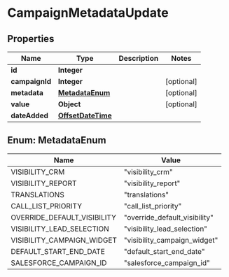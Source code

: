 # CampaignMetadataUpdate

## Properties
Name | Type | Description | Notes
------------ | ------------- | ------------- | -------------
**id** | **Integer** |  | 
**campaignId** | **Integer** |  |  [optional]
**metadata** | [**MetadataEnum**](#MetadataEnum) |  |  [optional]
**value** | **Object** |  |  [optional]
**dateAdded** | [**OffsetDateTime**](OffsetDateTime.md) |  | 

<a name="MetadataEnum"></a>
## Enum: MetadataEnum
Name | Value
---- | -----
VISIBILITY_CRM | &quot;visibility_crm&quot;
VISIBILITY_REPORT | &quot;visibility_report&quot;
TRANSLATIONS | &quot;translations&quot;
CALL_LIST_PRIORITY | &quot;call_list_priority&quot;
OVERRIDE_DEFAULT_VISIBILITY | &quot;override_default_visibility&quot;
VISIBILITY_LEAD_SELECTION | &quot;visibility_lead_selection&quot;
VISIBILITY_CAMPAIGN_WIDGET | &quot;visibility_campaign_widget&quot;
DEFAULT_START_END_DATE | &quot;default_start_end_date&quot;
SALESFORCE_CAMPAIGN_ID | &quot;salesforce_campaign_id&quot;
